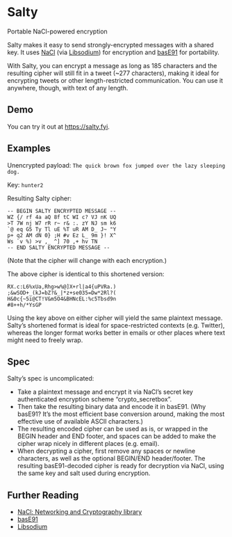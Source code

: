 # Salty

Portable NaCl-powered encryption

Salty makes it easy to send strongly-encrypted messages with a shared key. It uses [NaCl](https://nacl.cr.yp.to) (via [Libsodium](https://download.libsodium.org/doc/)) for encryption and [basE91](http://base91.sourceforge.net) for portability.

With Salty, you can encrypt a message as long as 185 characters and the resulting cipher will still fit in a tweet (~277 characters), making it ideal for encrypting tweets or other length-restricted communication. You can use it anywhere, though, with text of any length.

## Demo

You can try it out at https://salty.fyi.

## Examples

Unencrypted payload: `The quick brown fox jumped over the lazy sleeping dog.`

Key: `hunter2`

Resulting Salty cipher:

```
-- BEGIN SALTY ENCRYPTED MESSAGE --
WZ {/ rf 4a aQ 8f tC WI c? VJ nK UQ 
>T 7W nj W7 rR r~ r& :. zY NJ sm k6 
`@ eq G5 Ty Tl uE %T uR AM D_ J~ "Y 
p+ q2 AM dN 0} ;H #v Ez L_ 9m }! X^ 
Ws `v %) >v ,_ ^] 70 ,+ hv TN
-- END SALTY ENCRYPTED MESSAGE --
```

(Note that the cipher will change with each encryption.)

The above cipher is identical to this shortened version:

```
RX.c:L6%xUa,Rhg>w%@]X+rl|a4{uPVRa.)
;&wSOD+_(kJ=bZ?&_|*z+se035=Dw*2Rl?(
H&0c{~5i@CT!V&m5O4&BHNcEL:%c5Tbsd9n
#8++h/*YsGP
```

Using the key above on either cipher will yield the same plaintext message. Salty’s shortened format is ideal for space-restricted contexts (e.g. Twitter), whereas the longer format works better in emails or other places where text might need to freely wrap.

## Spec ##

Salty’s spec is uncomplicated:

* Take a plaintext message and encrypt it via NaCl’s secret key authenticated encryption scheme “crypto_secretbox”.
* Then take the resulting binary data and encode it in basE91. (Why basE91? It’s the most efficient base conversion around, making the most effective use of available ASCII characters.)
* The resulting encoded cipher can be used as is, or wrapped in the BEGIN header and END footer, and spaces can be added to make the cipher wrap nicely in different places (e.g. email).
* When decrypting a cipher, first remove any spaces or newline characters, as well as the optional BEGIN/END header/footer. The resulting basE91-decoded cipher is ready for decryption via NaCl, using the same key and salt used during encryption.

## Further Reading

* [NaCl: Networking and Cryptography library](https://nacl.cr.yp.to)
* [basE91](http://base91.sourceforge.net)
* [Libsodium](https://download.libsodium.org/doc/)